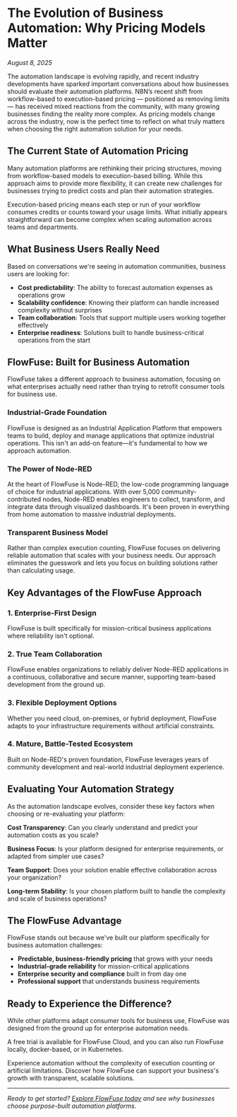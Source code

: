 # The Evolution of Business Automation: Why Pricing Models Matter

*August 8, 2025*

The automation landscape is evolving rapidly, and recent industry developments have sparked important conversations about how businesses should evaluate their automation platforms. N8N’s recent shift from workflow-based to execution-based pricing — positioned as removing limits — has received mixed reactions from the community, with many growing businesses finding the reality more complex. As pricing models change across the industry, now is the perfect time to reflect on what truly matters when choosing the right automation solution for your needs.

## The Current State of Automation Pricing

Many automation platforms are rethinking their pricing structures, moving from workflow-based models to execution-based billing. While this approach aims to provide more flexibility, it can create new challenges for businesses trying to predict costs and plan their automation strategies.

Execution-based pricing means each step or run of your workflow consumes credits or counts toward your usage limits. What initially appears straightforward can become complex when scaling automation across teams and departments.

## What Business Users Really Need

Based on conversations we're seeing in automation communities, business users are looking for:

- **Cost predictability**: The ability to forecast automation expenses as operations grow
- **Scalability confidence**: Knowing their platform can handle increased complexity without surprises
- **Team collaboration**: Tools that support multiple users working together effectively
- **Enterprise readiness**: Solutions built to handle business-critical operations from the start

## FlowFuse: Built for Business Automation

FlowFuse takes a different approach to business automation, focusing on what enterprises actually need rather than trying to retrofit consumer tools for business use.

### Industrial-Grade Foundation

FlowFuse is designed as an Industrial Application Platform that empowers teams to build, deploy and manage applications that optimize industrial operations. This isn't an add-on feature—it's fundamental to how we approach automation.

### The Power of Node-RED

At the heart of FlowFuse is Node-RED, the low-code programming language of choice for industrial applications. With over 5,000 community-contributed nodes, Node-RED enables engineers to collect, transform, and integrate data through visualized dashboards. It's been proven in everything from home automation to massive industrial deployments.

### Transparent Business Model

Rather than complex execution counting, FlowFuse focuses on delivering reliable automation that scales with your business needs. Our approach eliminates the guesswork and lets you focus on building solutions rather than calculating usage.

## Key Advantages of the FlowFuse Approach

### 1. **Enterprise-First Design**
FlowFuse is built specifically for mission-critical business applications where reliability isn't optional.

### 2. **True Team Collaboration**
FlowFuse enables organizations to reliably deliver Node-RED applications in a continuous, collaborative and secure manner, supporting team-based development from the ground up.

### 3. **Flexible Deployment Options**
Whether you need cloud, on-premises, or hybrid deployment, FlowFuse adapts to your infrastructure requirements without artificial constraints.

### 4. **Mature, Battle-Tested Ecosystem**
Built on Node-RED's proven foundation, FlowFuse leverages years of community development and real-world industrial deployment experience.

## Evaluating Your Automation Strategy

As the automation landscape evolves, consider these key factors when choosing or re-evaluating your platform:

**Cost Transparency**: Can you clearly understand and predict your automation costs as you scale?

**Business Focus**: Is your platform designed for enterprise requirements, or adapted from simpler use cases?

**Team Support**: Does your solution enable effective collaboration across your organization?

**Long-term Stability**: Is your chosen platform built to handle the complexity and scale of business operations?

## The FlowFuse Advantage

FlowFuse stands out because we've built our platform specifically for business automation challenges:

- **Predictable, business-friendly pricing** that grows with your needs
- **Industrial-grade reliability** for mission-critical applications  
- **Enterprise security and compliance** built in from day one
- **Professional support** that understands business requirements

## Ready to Experience the Difference?

While other platforms adapt consumer tools for business use, FlowFuse was designed from the ground up for enterprise automation needs. 

A free trial is available for FlowFuse Cloud, and you can also run FlowFuse locally, docker-based, or in Kubernetes.

Experience automation without the complexity of execution counting or artificial limitations. Discover how FlowFuse can support your business's growth with transparent, scalable solutions.

---

*Ready to get started? [Explore FlowFuse today](https://flowfuse.com/) and see why businesses choose purpose-built automation platforms.*
